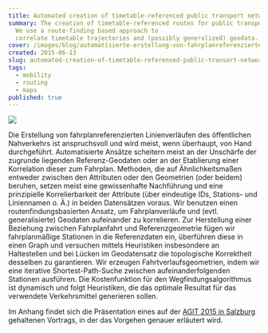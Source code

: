 ```yaml
---
title: Automated creation of timetable-referenced public transport networks
summary: The creation of timetable-referenced routes for public transport is demanding and is usually, if at all, done by hand.
  We use a route-finding based approach to
  correlate timetable trajectories and (possibly generalized) geodata.
cover: /images/blog/automatisierte-erstellung-von-fahrplanreferenzierten-ov-netzen/genf_small_0.png
created: 2015-06-13
slug: automated-creation-of-timetable-referenced-public-transort-networks
tags:
  - mobility
  - routing
  - maps
published: true
---
```


![](/images/blog/automatisierte-erstellung-von-fahrplanreferenzierten-ov-netzen/genf_small_0.png)

Die Erstellung von fahrplanreferenzierten Linienverläufen des öffentlichen Nahverkehrs ist anspruchsvoll und wird meist, wenn überhaupt, von Hand durchgeführt. Automatisierte Ansätze scheitern meist an der Unschärfe der zugrunde liegenden Referenz-Geodaten oder an der Etablierung einer Korrelation dieser zum Fahrplan. Methoden, die auf Ähnlichkeitsmaßen entweder zwischen den Attributen oder den Geometrien (oder beidem) beruhen, setzen meist eine gewissenhafte Nachführung und eine prinzipielle Korrelierbarkeit der Attribute (über eindeutige IDs, Stations- und Liniennamen o. Ä.) in beiden Datensätzen voraus. Wir benutzen einen routenfindungsbasierten Ansatz, um Fahrplanverläufe und (evtl. generalisierte) Geodaten aufeinander zu korrelieren. Zur Herstellung einer Beziehung zwischen Fahrplanfahrt und Referenzgeometrie fügen wir fahrplanmäßige Stationen in die Referenzdaten ein, überführen diese in einen Graph und versuchen mittels Heuristiken insbesondere an Haltestellen und bei Lücken im Geodatensatz die topologische Korrektheit desselben zu garantieren. Wir erzeugen Fahrtverlaufsgeometrien, indem wir eine iterative Shortest-Path-Suche zwischen aufeinanderfolgenden Stationen ausführen. Die Kostenfunktion für den Wegfindungsalgorithmus ist dynamisch und folgt Heuristiken, die das optimale Resultat für das verwendete Verkehrsmittel generieren sollen.

Im Anhang findet sich die Präsentation eines auf der [AGIT 2015 in Salzburg](http://www.agit.at/) gehaltenen Vortrags, in der das Vorgehen genauer erläutert wird.
